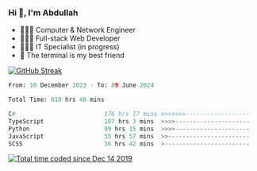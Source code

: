 <h3>Hi 👋, I'm Abdullah</h3>

- 👷🏼‍♂️ Computer & Network Engineer
- 👨🏻‍💻 Full-stack Web Developer
- 👨🏻‍💻 IT Specialist (in progress)
- 🖤 The terminal is my best friend

[![GitHub Streak](https://streak-stats.demolab.com?user=al3bad&theme=transparent&date_format=j%20M%5B%20Y%5D)](https://git.io/streak-stats)

<!--START_SECTION:waka-->

```python
From: 10 December 2023 - To: 09 June 2024

Total Time: 618 hrs 48 mins

C#                         176 hrs 17 mins >>>>>>>------------------   28.24 %
TypeScript                 107 hrs 3 mins  >>>>---------------------   17.15 %
Python                     99 hrs 15 mins  >>>>---------------------   15.90 %
JavaScript                 55 hrs 57 mins  >>-----------------------   08.96 %
SCSS                       36 hrs 42 mins  >------------------------   05.88 %
```

<!--END_SECTION:waka-->

<p>
  <a href="https://wakatime.com/@ce2a2aac-0d6b-4d65-b864-8a4bcaf12967"><img src="https://wakatime.com/badge/user/ce2a2aac-0d6b-4d65-b864-8a4bcaf12967.svg" alt="Total time coded since Dec 14 2019" /></a>
</p>
